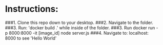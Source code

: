 # Instructions:

###1. Clone this repo down to your desktop.
###2. Navigate to the folder.
###3. Run: 'docker build .' while inside of the folder.
###3. Run docker run -p 8000:8000 -it [image_id] node server.js
###4. Navigate to: localhost: 8000 to see 'Hello World'

